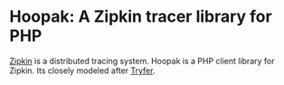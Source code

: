 Hoopak: A Zipkin tracer library for PHP
=======================================

[Zipkin][0] is a distributed tracing system. Hoopak is a PHP client library for 
Zipkin. Its closely modeled after [Tryfer][1].

[0]: http://github.com/twitter/zipkin
[1]: http://github.com/racker/tryfer
